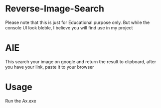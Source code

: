 # Reverse-Image-Search
Please note that this is just for Educational purpose only. But while the console UI look bleble, I believe you will find use in my project
# AIE
This search your image on google and return the result to clipboard, after you have your link, paste it to your browser
# Usage
Run the Ax.exe
